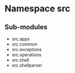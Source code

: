 Namespace src
=============

Sub-modules
-----------
* src.apps
* src.common
* src.exceptions
* src.operations
* src.shell
* src.shellparser